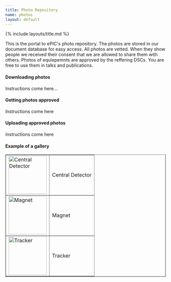 ```yaml
---
title: Photo Repository
name: photos
layout: default
---
```


{% include layouts/title.md %}

This is the portal to ePIC's photo repository. The photos are stored in our document database for easy access. All photos are vetted. When they show people we received their consent that we are allowed to share them with others. Photos of equiepemnts are approved by the reffering DSCs. You are free to use them in talks and publications.

#### Downloading photos
Instructions come here...

#### Getting photos approved
Instructions come here

#### Uploading approved photos
Instructions come here

#### Example of a gallery

<table width="80%" border="1">

<tr>
<td>
<a target="_blank" href="https://zenodo.org/records/14026774/files/ePIC_CentralDetector.png">
  <img src="https://zenodo.org/records/14026774/files/ePIC_CentralDetector.png" alt="Central Detector" style="height:120px;border:1px">
</a>
</td>
<td>
Central Detector
</td>
</tr>

<tr>
<td>
<a target="_blank" href="https://zenodo.org/records/14026774/files/Magnet_Overview.png">
  <img src="https://zenodo.org/records/14026774/files/Magnet_Overview.png" alt="Magnet" style="height:120px;border:1px">
</a>
</td>
<td>
Magnet
</td>
</tr>

<tr>
<td>
<a target="_blank" href="https://zenodo.org/records/14026774/files/Tracker_Overview_01.png">
  <img src="https://zenodo.org/records/14026774/files/Tracker_Overview_01.png" alt="Tracker" style="height:120px;border:1px">
</a>
</td>
<td>
Tracker
</td>
</tr>

</table>
